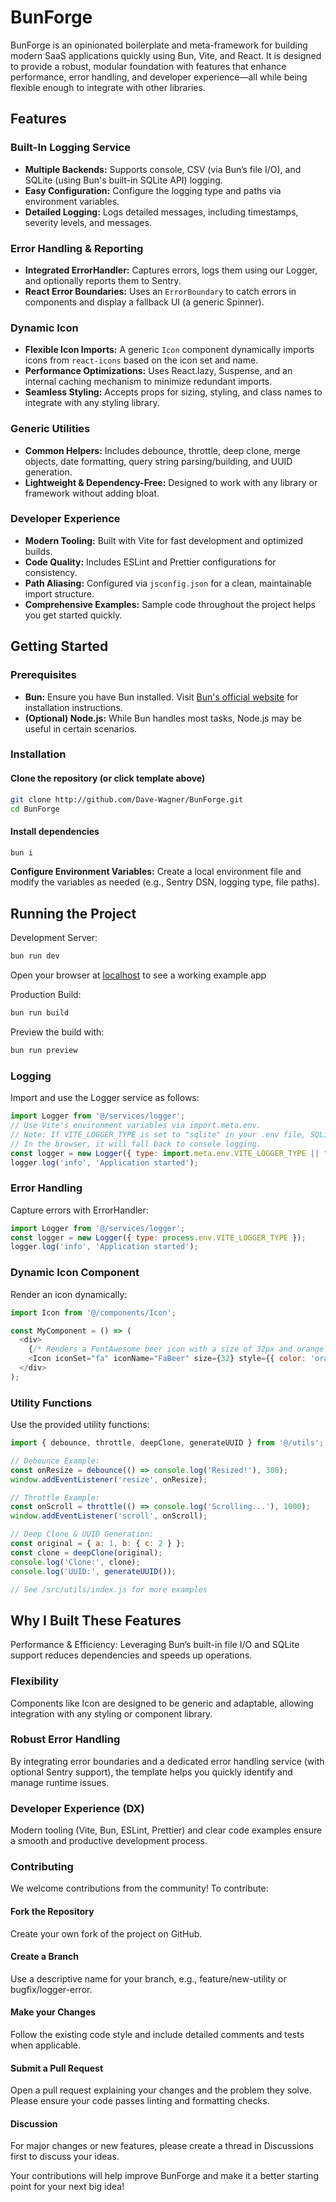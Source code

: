 # BunForge

BunForge is an opinionated boilerplate and meta-framework for building modern SaaS applications quickly using Bun, Vite, and React. It is designed to provide a robust, modular foundation with features that enhance performance, error handling, and developer experience—all while being flexible enough to integrate with other libraries.

## Features

### Built-In Logging Service

- **Multiple Backends:** Supports console, CSV (via Bun’s file I/O), and SQLite (using Bun's built-in SQLite API) logging.
- **Easy Configuration:** Configure the logging type and paths via environment variables.
- **Detailed Logging:** Logs detailed messages, including timestamps, severity levels, and messages.

### Error Handling & Reporting

- **Integrated ErrorHandler:** Captures errors, logs them using our Logger, and optionally reports them to Sentry.
- **React Error Boundaries:** Uses an `ErrorBoundary` to catch errors in components and display a fallback UI (a generic Spinner).

### Dynamic Icon

- **Flexible Icon Imports:** A generic `Icon` component dynamically imports icons from `react-icons` based on the icon set and name.
- **Performance Optimizations:** Uses React.lazy, Suspense, and an internal caching mechanism to minimize redundant imports.
- **Seamless Styling:** Accepts props for sizing, styling, and class names to integrate with any styling library.

### Generic Utilities

- **Common Helpers:** Includes debounce, throttle, deep clone, merge objects, date formatting, query string parsing/building, and UUID generation.
- **Lightweight & Dependency-Free:** Designed to work with any library or framework without adding bloat.

### Developer Experience

- **Modern Tooling:** Built with Vite for fast development and optimized builds.
- **Code Quality:** Includes ESLint and Prettier configurations for consistency.
- **Path Aliasing:** Configured via `jsconfig.json` for a clean, maintainable import structure.
- **Comprehensive Examples:** Sample code throughout the project helps you get started quickly.

## Getting Started

### Prerequisites

- **Bun:** Ensure you have Bun installed. Visit [Bun's official website](https://bun.sh) for installation instructions.
- **(Optional) Node.js:** While Bun handles most tasks, Node.js may be useful in certain scenarios.

### Installation

#### Clone the repository (or click template above)

```bash
git clone http://github.com/Dave-Wagner/BunForge.git
cd BunForge
```

#### Install dependencies

```bash
bun i
```

**Configure Environment Variables:** Create a local environment file and modify the variables as needed (e.g., Sentry DSN, logging type, file paths).

## Running the Project

Development Server:

```bash
bun run dev
```

Open your browser at [localhost](http://localhost:5173) to see a working example app

Production Build:

```bash
bun run build
```

Preview the build with:

```bash
bun run preview
```

### Logging

Import and use the Logger service as follows:

```js
import Logger from '@/services/logger';
// Use Vite's environment variables via import.meta.env.
// Note: If VITE_LOGGER_TYPE is set to "sqlite" in your .env file, SQLite logging is only available on the server.
// In the browser, it will fall back to console logging.
const logger = new Logger({ type: import.meta.env.VITE_LOGGER_TYPE || "console" });
logger.log('info', 'Application started');
```

### Error Handling

Capture errors with ErrorHandler:

```js
import Logger from '@/services/logger';
const logger = new Logger({ type: process.env.VITE_LOGGER_TYPE });
logger.log('info', 'Application started');
```

### Dynamic Icon Component

Render an icon dynamically:

```js
import Icon from '@/components/Icon';

const MyComponent = () => (
  <div>
    {/* Renders a FontAwesome beer icon with a size of 32px and orange color */}
    <Icon iconSet="fa" iconName="FaBeer" size={32} style={{ color: 'orange' }} />
  </div>
);
```

### Utility Functions

Use the provided utility functions:

```js
import { debounce, throttle, deepClone, generateUUID } from '@/utils';

// Debounce Example:
const onResize = debounce(() => console.log('Resized!'), 300);
window.addEventListener('resize', onResize);

// Throttle Example:
const onScroll = throttle(() => console.log('Scrolling...'), 1000);
window.addEventListener('scroll', onScroll);

// Deep Clone & UUID Generation:
const original = { a: 1, b: { c: 2 } };
const clone = deepClone(original);
console.log('Clone:', clone);
console.log('UUID:', generateUUID());

// See /src/utils/index.js for more examples
```

## Why I Built These Features

Performance & Efficiency:
Leveraging Bun’s built-in file I/O and SQLite support reduces dependencies and speeds up operations.

### Flexibility

Components like Icon are designed to be generic and adaptable, allowing integration with any styling or component library.

### Robust Error Handling

By integrating error boundaries and a dedicated error handling service (with optional Sentry support), the template helps you quickly identify and manage runtime issues.

### Developer Experience (DX)

Modern tooling (Vite, Bun, ESLint, Prettier) and clear code examples ensure a smooth and productive development process.

### Contributing

We welcome contributions from the community! To contribute:

#### Fork the Repository

Create your own fork of the project on GitHub.

#### Create a Branch

Use a descriptive name for your branch, e.g., feature/new-utility or bugfix/logger-error.

#### Make your Changes

Follow the existing code style and include detailed comments and tests when applicable.

#### Submit a Pull Request

Open a pull request explaining your changes and the problem they solve. Please ensure your code passes linting and formatting checks.

#### Discussion

For major changes or new features, please create a thread in Discussions first to discuss your ideas.

Your contributions will help improve BunForge and make it a better starting point for your next big idea!

